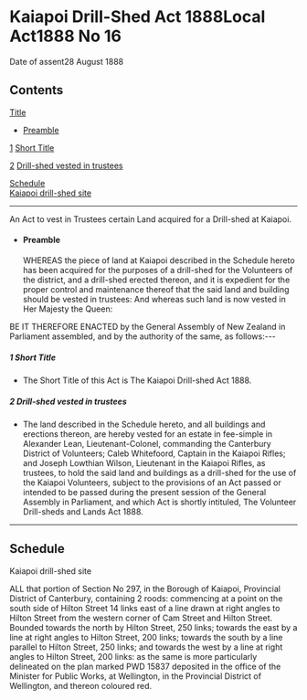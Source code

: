 # Kaiapoi Drill-Shed Act 1888Local Act1888 No 16

Date of assent28 August 1888

## Contents

[Title][0]
    
*   [Preamble][1]

[1][2] [Short Title][2]

[2][3] [Drill-shed vested in trustees][3]

[Schedule][4]  
[Kaiapoi drill-shed site][4]

---

An Act to vest in Trustees certain Land acquired for a Drill-shed at Kaiapoi.
    
*   #### Preamble
    
    WHEREAS the piece of land at Kaiapoi described in the Schedule hereto has been acquired for the purposes of a drill-shed for the Volunteers of the district, and a drill-shed erected thereon, and it is expedient for the proper control and maintenance thereof that the said land and building should be vested in trustees: And whereas such land is now vested in Her Majesty the Queen:

BE IT THEREFORE ENACTED by the General Assembly of New Zealand in Parliament assembled, and by the authority of the same, as follows:---

##### 1 Short Title
    
*   The Short Title of this Act is The Kaiapoi Drill-shed Act 1888\.

##### 2 Drill-shed vested in trustees
    
*   The land described in the Schedule hereto, and all buildings and erections thereon, are hereby vested for an estate in fee-simple in Alexander Lean, Lieutenant-Colonel, commanding the Canterbury District of Volunteers; Caleb Whitefoord, Captain in the Kaiapoi Rifles; and Joseph Lowthian Wilson, Lieutenant in the Kaiapoi Rifles, as trustees, to hold the said land and buildings as a drill-shed for the use of the Kaiapoi Volunteers, subject to the provisions of an Act passed or intended to be passed during the present session of the General Assembly in Parliament, and which Act is shortly intituled, The Volunteer Drill-sheds and Lands Act 1888\.

---

## Schedule  
Kaiapoi drill-shed site

ALL that portion of Section No 297, in the Borough of Kaiapoi, Provincial District of Canterbury, containing 2 roods: commencing at a point on the south side of Hilton Street 14 links east of a line drawn at right angles to Hilton Street from the western corner of Cam Street and Hilton Street. Bounded towards the north by Hilton Street, 250 links; towards the east by a line at right angles to Hilton Street, 200 links; towards the south by a line parallel to Hilton Street, 250 links; and towards the west by a line at right angles to Hilton Street, 200 links: as the same is more particularly delineated on the plan marked PWD 15837 deposited in the office of the Minister for Public Works, at Wellington, in the Provincial District of Wellington, and thereon coloured red.

[0]: http://www.legislation.govt.nz/act/local/1888/0016/latest/whole.html#DLM21162
[1]: http://www.legislation.govt.nz/act/local/1888/0016/latest/whole.html#DLM21163
[2]: http://www.legislation.govt.nz/act/local/1888/0016/latest/whole.html#DLM21166
[3]: http://www.legislation.govt.nz/act/local/1888/0016/latest/whole.html#DLM21167
[4]: http://www.legislation.govt.nz/act/local/1888/0016/latest/whole.html#DLM21168